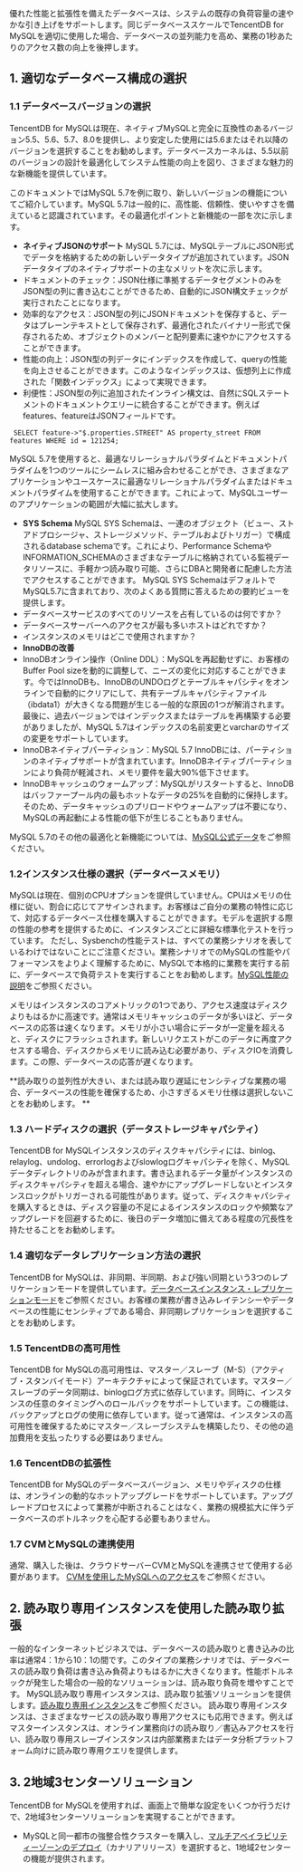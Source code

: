 
優れた性能と拡張性を備えたデータベースは、システムの既存の負荷容量の速やかな引き上げをサポートします。同じデータベーススケールでTencentDB for MySQLを適切に使用した場合、データベースの並列能力を高め、業務の1秒あたりのアクセス数の向上を後押します。

## 1. 適切なデータベース構成の選択

### 1.1 データベースバージョンの選択
TencentDB for MySQLは現在、ネイティブMySQLと完全に互換性のあるバージョン5.5、5.6、5.7、8.0を提供し、より安定した使用には5.6またはそれ以降のバージョンを選択することをお勧めします。データベースカーネルは、5.5以前のバージョンの設計を最適化してシステム性能の向上を図り、さまざまな魅力的な新機能を提供しています。

このドキュメントではMySQL 5.7を例に取り、新しいバージョンの機能についてご紹介しています。MySQL 5.7は一般的に、高性能、信頼性、使いやすさを備えていると認識されています。その最適化ポイントと新機能の一部を次に示します。

- **ネイティブJSONのサポート**
MySQL 5.7には、MySQLテーブルにJSON形式でデータを格納するための新しいデータタイプが追加されています。JSONデータタイプのネイティブサポートの主なメリットを次に示します。
 - ドキュメントのチェック：JSON仕様に準拠するデータセグメントのみをJSON型の列に書き込むことができるため、自動的にJSON構文チェックが実行されたことになります。
 - 効率的なアクセス：JSON型の列にJSONドキュメントを保存すると、データはプレーンテキストとして保存されず、最適化されたバイナリー形式で保存されるため、オブジェクトのメンバーと配列要素に速やかにアクセスすることができます。
 - 性能の向上：JSON型の列データにインデックスを作成して、queryの性能を向上させることができます。このようなインデックスは、仮想列上に作成された「関数インデックス」によって実現できます。
 - 利便性：JSON型の列に追加されたインライン構文は、自然にSQLステートメントのドキュメントクエリーに統合することができます。例えばfeatures、featureはJSONフィールドです。
```
 SELECT feature->"$.properties.STREET" AS property_street FROM features WHERE id = 121254;
```
MySQL 5.7を使用すると、最適なリレーショナルパラダイムとドキュメントパラダイムを1つのツールにシームレスに組み合わせることができ、さまざまなアプリケーションやユースケースに最適なリレーショナルパラダイムまたはドキュメントパラダイムを使用することができます。これによって、MySQLユーザーのアプリケーションの範囲が大幅に拡大します。
- **SYS Schema**
MySQL SYS Schemaは、一連のオブジェクト（ビュー、ストアドプロシージャ、ストレージメソッド、テーブルおよびトリガー）で構成されるdatabase schemaです。これにより、Performance SchemaやINFORMATION_SCHEMAのさまざまなテーブルに格納されている監視データリソースに、手軽かつ読み取り可能、さらにDBAと開発者に配慮した方法でアクセスすることができます。
MySQL SYS SchemaはデフォルトでMySQL5.7に含まれており、次のよくある質問に答えるための要約ビューを提供します。
 - データベースサービスのすべてのリソースを占有しているのは何ですか？
 - データベースサーバーへのアクセスが最も多いホストはどれですか？
 - インスタンスのメモリはどこで使用されますか？
- **InnoDBの改善**
 - InnoDBオンライン操作（Online DDL）：MySQLを再起動せずに、お客様のBuffer Pool sizeを動的に調整して、ニーズの変化に対応することができます。今ではInnoDBも、InnoDBのUNDOログとテーブルキャパシティをオンラインで自動的にクリアにして、共有テーブルキャパシティファイル（ibdata1）が大きくなる問題が生じる一般的な原因の1つが解消されます。最後に、過去バージョンではインデックスまたはテーブルを再構築する必要がありましたが、MySQL 5.7はインデックスの名前変更とvarcharのサイズの変更をサポートしています。
 - InnoDBネイティブパーティション：MySQL 5.7 InnoDBには、パーティションのネイティブサポートが含まれています。InnoDBネイティブパーティションにより負荷が軽減され、メモリ要件を最大90%低下させます。
 - InnoDBキャッシュのウォームアップ：MySQLがリスタートすると、InnoDB はバッファープール内の最もホットなデータの25%を自動的に保持します。そのため、データキャッシュのプリロードやウォームアップは不要になり、MySQLの再起動による性能の低下が生じることもありません。

MySQL 5.7のその他の最適化と新機能については、[MySQL公式データ](https://dev.mysql.com/doc/refman/5.7/en/mysql-nutshell.html)をご参照ください。

### 1.2インスタンス仕様の選択（データベースメモリ）
MySQLは現在、個別のCPUオプションを提供していません。CPUはメモリの仕様に従い、割合に応じてアサインされます。お客様はご自分の業務の特性に応じて、対応するデータベース仕様を購入することができます。モデルを選択する際の性能の参考を提供するために、インスタンスごとに詳細な標準化テストを行っています。
ただし、Sysbenchの性能テストは、すべての業務シナリオを表しているわけではないことにご注意ください。業務シナリオでのMySQLの性能やパフォーマンスをよりよく理解するために、MySQLで本格的に業務を実行する前に、データベースで負荷テストを実行することをお勧めします。[MySQL性能の説明](https://intl.cloud.tencent.com/document/product/236/8842)をご参照ください。

メモリはインスタンスのコアメトリックの1つであり、アクセス速度はディスクよりもはるかに高速です。通常はメモリキャッシュのデータが多いほど、データベースの応答は速くなります。メモリが小さい場合にデータが一定量を超えると、ディスクにフラッシュされます。新しいリクエストがこのデータに再度アクセスする場合、ディスクからメモリに読み込む必要があり、ディスクIOを消費します。この際、データベースの応答が遅くなります。

**読み取りの並列性が大きい、または読み取り遅延にセンシティブな業務の場合、データベースの性能を確保するため、小さすぎるメモリ仕様は選択しないことをお勧めします。 **

### 1.3 ハードディスクの選択（データストレージキャパシティ）
TencentDB for MySQLインスタンスのディスクキャパシティには、binlog、relaylog、undolog、errorlogおよびslowlogログキャパシティを除く、MySQLデータディレクトリのみが含まれます。書き込まれるデータ量がインスタンスのディスクキャパシティを超える場合、速やかにアップグレードしないとインスタンスロックがトリガーされる可能性があります。従って、ディスクキャパシティを購入するときは、ディスク容量の不足によるインスタンスのロックや頻繁なアップグレードを回避するために、後日のデータ増加に備えてある程度の冗長性を持たせることをお勧めします。

### 1.4 適切なデータレプリケーション方法の選択
TencentDB for MySQLは、非同期、半同期、および強い同期という3つのレプリケーションモードを提供しています。[データベースインスタンス・レプリケーションモード](https://intl.cloud.tencent.com/document/product/236/7913)をご参照ください。お客様の業務が書き込みレイテンシーやデータベースの性能にセンシティブである場合、非同期レプリケーションを選択することをお勧めします。

### 1.5 TencentDBの高可用性
TencentDB for MySQLの高可用性は、マスター／スレーブ（M-S）（アクティブ・スタンバイモード）アーキテクチャによって保証されています。マスター／スレーブのデータ同期は、binlogログ方式に依存しています。同時に、インスタンスの任意のタイミングへのロールバックをサポートしています。この機能は、バックアップとログの使用に依存しています。従って通常は、インスタンスの高可用性を確保するためにマスター／スレーブシステムを構築したり、その他の追加費用を支払ったりする必要はありません。

### 1.6 TencentDBの拡張性
TencentDB for MySQLのデータベースバージョン、メモリやディスクの仕様は、オンラインの動的なホットアップグレードをサポートしています。アップグレードプロセスによって業務が中断されることはなく、業務の規模拡大に伴うデータベースのボトルネックを心配する必要もありません。

### 1.7 CVMとMySQLの連携使用
通常、購入した後は、クラウドサーバーCVMとMySQLを連携させて使用する必要があります。 [CVMを使用したMySQLへのアクセス](https://intl.cloud.tencent.com/document/product/236/37788)をご参照ください。

## 2. 読み取り専用インスタンスを使用した読み取り拡張
一般的なインターネットビジネスでは、データベースの読み取りと書き込みの比率は通常4：1から10：1の間です。このタイプの業務シナリオでは、データベースの読み取り負荷は書き込み負荷よりもはるかに大きくなります。性能ボトルネックが発生した場合の一般的なソリューションは、読み取り負荷を増やすことです。
MySQL読み取り専用インスタンスは、読み取り拡張ソリューションを提供します。[読み取り専用インスタンス](https://intl.cloud.tencent.com/document/product/236/7270)をご参照ください。
読み取り専用インスタンスは、さまざまなサービスの読み取り専用アクセスにも応用できます。例えばマスターインスタンスは、オンライン業務向けの読み取り／書込みアクセスを行い、読み取り専用スレーブインスタンスは内部業務またはデータ分析プラットフォーム向けに読み取り専用クエリを提供します。

## 3. 2地域3センターソリューション
TencentDB for MySQLを使用すれば、画面上で簡単な設定をいくつか行うだけで、2地域3センターソリューションを実現することができます。
- MySQLと同一都市の強整合性クラスターを購入し、[マルチアベイラビリティーゾーンのデプロイ](https://intl.cloud.tencent.com/document/product/236/8459)（カナリアリリース）を選択すると、1地域2センターの機能が提供されます。